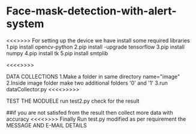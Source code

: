 # Face-mask-detection-with-alert-system
<<<>>>>
For setting up the device we have install some required libraries
1.pip install opencv-python
2.pip install -upgrade tensorflow
3.pip install numpy
4.pip install tk
5.pip install smtplib

<<<<>>>>

DATA COLLECTIONS 
1.Make a folder in same directory name="image"
2.Inside image folder make two additional folders '0' and '1'
3.run dataCollector.py
<<<<>>>>>

TEST THE MODUELE
run test2.py 
check for the result


##if you are not satisfed from the result then collect more data with accuracy
<<<<>>>>
Finally 
Run test.py
modified as per requirement the MESSAGE AND E-MAIL DETAILS
